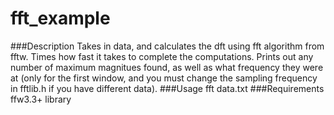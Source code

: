 fft_example
===========

###Description
Takes in data, and calculates the dft using fft algorithm from fftw. Times how fast it takes to complete the computations. Prints out any number of maximum magnitues found, as well as what frequency they were at (only for the first window, and you must change the sampling frequency in fftlib.h if you have different data).
###Usage
fft data.txt
###Requirements
ffw3.3+ library
